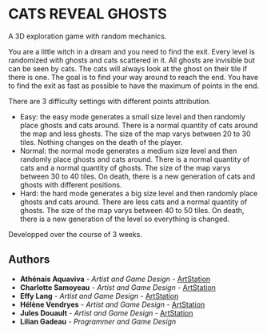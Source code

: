 # CATS REVEAL GHOSTS

A 3D exploration game with random mechanics.

You are a little witch in a dream and you need to find the exit. Every level is randomized with ghosts and cats scattered in it. All ghosts are invisible but can be seen by cats. The cats will always look at the ghost on their tile if there is one. The goal is to find your way around to reach the end. You have to find the exit as fast as possible to have the maximum of points in the end.

There are 3 difficulty settings with different points attribution.
- Easy: the easy mode generates a small size level and then randomly place ghosts and cats around. There is a normal quantity of cats around the map and less ghosts. The size of the map varys between 20 to 30 tiles. Nothing changes on the death of the player.
- Normal: the normal mode generates a medium size level and then randomly place ghosts and cats around. There is a normal quantity of cats and a normal quantity of ghosts. The size of the map varys between 30 to 40 tiles. On death, there is a new generation of cats and ghosts with different positions.
- Hard: the hard mode generates a big size level and then randomly place ghosts and cats around. There are less cats and a normal quantity of ghosts. The size of the map varys between 40 to 50 tiles. On death, there is a new generation of the level so everything is changed.

Developped over the course of 3 weeks.

## Authors

* **Athénais Aquaviva** - *Artist and Game Design* - [ArtStation](https://radjam.artstation.com/)
* **Charlotte Samoyeau** - *Artist and Game Design* - [ArtStation](https://www.artstation.com/charlotte_samoyeau)
* **Effy Lang** - *Artist and Game Design* - [ArtStation](https://www.artstation.com/effypixii)
* **Hélène Vendryes** - *Artist and Game Design* - [ArtStation](https://www.artstation.com/tewanna)
* **Jules Douault** - *Artist and Game Design*  - [ArtStation](https://www.artstation.com/juli0)
* **Lilian Gadeau** - *Programmer and Game Design*
